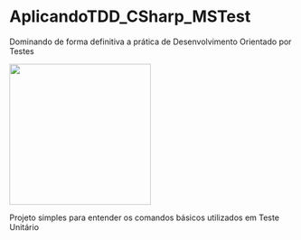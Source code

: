 # AplicandoTDD_CSharp_MSTest
Dominando de forma definitiva a prática de Desenvolvimento Orientado por Testes

<p >
  <img align="center" height="250" src="https://user-images.githubusercontent.com/67704261/143147357-3b76f0cc-9b72-4aea-a465-3bce4fdd6b28.png" />  
</p>

Projeto simples para entender os comandos básicos utilizados em Teste Unitário
